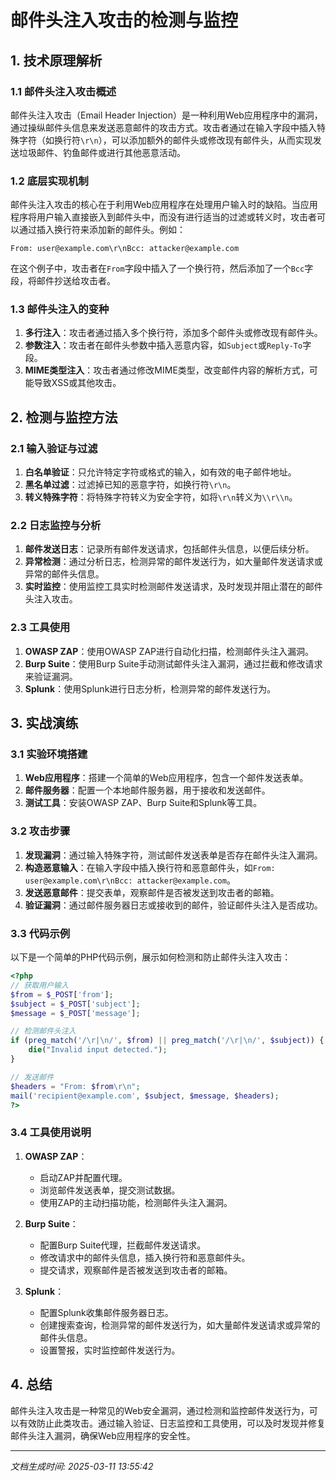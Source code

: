 # 邮件头注入攻击的检测与监控

## 1. 技术原理解析

### 1.1 邮件头注入攻击概述
邮件头注入攻击（Email Header Injection）是一种利用Web应用程序中的漏洞，通过操纵邮件头信息来发送恶意邮件的攻击方式。攻击者通过在输入字段中插入特殊字符（如换行符`\r\n`），可以添加额外的邮件头或修改现有邮件头，从而实现发送垃圾邮件、钓鱼邮件或进行其他恶意活动。

### 1.2 底层实现机制
邮件头注入攻击的核心在于利用Web应用程序在处理用户输入时的缺陷。当应用程序将用户输入直接嵌入到邮件头中，而没有进行适当的过滤或转义时，攻击者可以通过插入换行符来添加新的邮件头。例如：

```plaintext
From: user@example.com\r\nBcc: attacker@example.com
```

在这个例子中，攻击者在`From`字段中插入了一个换行符，然后添加了一个`Bcc`字段，将邮件抄送给攻击者。

### 1.3 邮件头注入的变种
1. **多行注入**：攻击者通过插入多个换行符，添加多个邮件头或修改现有邮件头。
2. **参数注入**：攻击者在邮件头参数中插入恶意内容，如`Subject`或`Reply-To`字段。
3. **MIME类型注入**：攻击者通过修改MIME类型，改变邮件内容的解析方式，可能导致XSS或其他攻击。

## 2. 检测与监控方法

### 2.1 输入验证与过滤
1. **白名单验证**：只允许特定字符或格式的输入，如有效的电子邮件地址。
2. **黑名单过滤**：过滤掉已知的恶意字符，如换行符`\r\n`。
3. **转义特殊字符**：将特殊字符转义为安全字符，如将`\r\n`转义为`\\r\\n`。

### 2.2 日志监控与分析
1. **邮件发送日志**：记录所有邮件发送请求，包括邮件头信息，以便后续分析。
2. **异常检测**：通过分析日志，检测异常的邮件发送行为，如大量邮件发送请求或异常的邮件头信息。
3. **实时监控**：使用监控工具实时检测邮件发送请求，及时发现并阻止潜在的邮件头注入攻击。

### 2.3 工具使用
1. **OWASP ZAP**：使用OWASP ZAP进行自动化扫描，检测邮件头注入漏洞。
2. **Burp Suite**：使用Burp Suite手动测试邮件头注入漏洞，通过拦截和修改请求来验证漏洞。
3. **Splunk**：使用Splunk进行日志分析，检测异常的邮件发送行为。

## 3. 实战演练

### 3.1 实验环境搭建
1. **Web应用程序**：搭建一个简单的Web应用程序，包含一个邮件发送表单。
2. **邮件服务器**：配置一个本地邮件服务器，用于接收和发送邮件。
3. **测试工具**：安装OWASP ZAP、Burp Suite和Splunk等工具。

### 3.2 攻击步骤
1. **发现漏洞**：通过输入特殊字符，测试邮件发送表单是否存在邮件头注入漏洞。
2. **构造恶意输入**：在输入字段中插入换行符和恶意邮件头，如`From: user@example.com\r\nBcc: attacker@example.com`。
3. **发送恶意邮件**：提交表单，观察邮件是否被发送到攻击者的邮箱。
4. **验证漏洞**：通过邮件服务器日志或接收到的邮件，验证邮件头注入是否成功。

### 3.3 代码示例
以下是一个简单的PHP代码示例，展示如何检测和防止邮件头注入攻击：

```php
<?php
// 获取用户输入
$from = $_POST['from'];
$subject = $_POST['subject'];
$message = $_POST['message'];

// 检测邮件头注入
if (preg_match('/\r|\n/', $from) || preg_match('/\r|\n/', $subject)) {
    die("Invalid input detected.");
}

// 发送邮件
$headers = "From: $from\r\n";
mail('recipient@example.com', $subject, $message, $headers);
?>
```

### 3.4 工具使用说明
1. **OWASP ZAP**：
   - 启动ZAP并配置代理。
   - 浏览邮件发送表单，提交测试数据。
   - 使用ZAP的主动扫描功能，检测邮件头注入漏洞。

2. **Burp Suite**：
   - 配置Burp Suite代理，拦截邮件发送请求。
   - 修改请求中的邮件头信息，插入换行符和恶意邮件头。
   - 提交请求，观察邮件是否被发送到攻击者的邮箱。

3. **Splunk**：
   - 配置Splunk收集邮件服务器日志。
   - 创建搜索查询，检测异常的邮件发送行为，如大量邮件发送请求或异常的邮件头信息。
   - 设置警报，实时监控邮件发送行为。

## 4. 总结
邮件头注入攻击是一种常见的Web安全漏洞，通过检测和监控邮件发送行为，可以有效防止此类攻击。通过输入验证、日志监控和工具使用，可以及时发现并修复邮件头注入漏洞，确保Web应用程序的安全性。

---

*文档生成时间: 2025-03-11 13:55:42*
